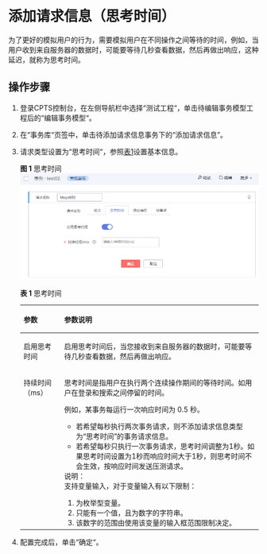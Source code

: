# 添加请求信息（思考时间）<a name="cpts_01_0013"></a>

为了更好的模拟用户的行为，需要模拟用户在不同操作之间等待的时间，例如，当用户收到来自服务器的数据时，可能要等待几秒查看数据，然后再做出响应，这种延迟，就称为思考时间。

## 操作步骤<a name="section193091515104217"></a>

1.  登录CPTS控制台，在左侧导航栏中选择“测试工程“，单击待编辑事务模型工程后的“编辑事务模型“。
2.  在“事务库“页签中，单击待添加请求信息事务下的“添加请求信息”。
3.  请求类型设置为“思考时间“，参照[表1](#table187806288414)设置基本信息。

    **图 1**  思考时间<a name="fig1617313237286"></a>  
    ![](figures/思考时间.png "思考时间")

    **表 1**  思考时间

    <a name="table187806288414"></a>
    <table><thead align="left"><tr id="row1779728174111"><th class="cellrowborder" valign="top" width="17%" id="mcps1.2.3.1.1"><p id="p167774288414"><a name="p167774288414"></a><a name="p167774288414"></a>参数</p>
    </th>
    <th class="cellrowborder" valign="top" width="83%" id="mcps1.2.3.1.2"><p id="p13778162816413"><a name="p13778162816413"></a><a name="p13778162816413"></a>参数说明</p>
    </th>
    </tr>
    </thead>
    <tbody><tr id="row117979336328"><td class="cellrowborder" valign="top" width="17%" headers="mcps1.2.3.1.1 "><p id="p1799153333217"><a name="p1799153333217"></a><a name="p1799153333217"></a>启用思考时间</p>
    </td>
    <td class="cellrowborder" valign="top" width="83%" headers="mcps1.2.3.1.2 "><p id="p779912336328"><a name="p779912336328"></a><a name="p779912336328"></a><span>启用思考时间后，当您接收到来自服务器的数据时，可能要等待几秒查看数据，然后再做出响应。</span></p>
    </td>
    </tr>
    <tr id="row0780228144112"><td class="cellrowborder" valign="top" width="17%" headers="mcps1.2.3.1.1 "><p id="p197791328174118"><a name="p197791328174118"></a><a name="p197791328174118"></a><span class="keyword" id="keyword855903581912"><a name="keyword855903581912"></a><a name="keyword855903581912"></a>持续时间</span>（ms）</p>
    </td>
    <td class="cellrowborder" valign="top" width="83%" headers="mcps1.2.3.1.2 "><p id="p15413172918287"><a name="p15413172918287"></a><a name="p15413172918287"></a><span>思考时间是指用户在执行两个连续操作期间的等待时间。</span><span>如用户在登录和搜索之间停留的时间。</span></p>
    <p id="p544817918366"><a name="p544817918366"></a><a name="p544817918366"></a>例如，某事务每运行一次响应时间为 0.5 秒。</p>
    <a name="ul19281729183610"></a><a name="ul19281729183610"></a><ul id="ul19281729183610"><li>若希望每秒执行两次事务请求，则不添加请求信息类型为<span class="uicontrol" id="uicontrol11779132814110"><a name="uicontrol11779132814110"></a><a name="uicontrol11779132814110"></a>“思考时间”</span>的<span class="keyword" id="keyword1997814174218"><a name="keyword1997814174218"></a><a name="keyword1997814174218"></a>事务请求信息</span>。</li><li>若希望每秒只执行一次事务请求，思考时间调整为1秒。如果思考时间设置为1秒而响应时间大于1秒，则思考时间不会生效，按响应时间发送压测请求。</li></ul>
    <div class="note" id="note19555134010286"><a name="note19555134010286"></a><a name="note19555134010286"></a><span class="notetitle"> 说明： </span><div class="notebody"><div class="p" id="p10729113342818"><a name="p10729113342818"></a><a name="p10729113342818"></a>支持变量输入，对于变量输入有以下限制：<a name="ol1454285414318"></a><a name="ol1454285414318"></a><ol id="ol1454285414318"><li>为枚举型变量。</li><li>只能有一个值，且为数字的字符串。</li><li>该数字的范围由使用该变量的输入框范围限制决定。</li></ol>
    </div>
    </div></div>
    </td>
    </tr>
    </tbody>
    </table>

4.  配置完成后，单击“确定“。

